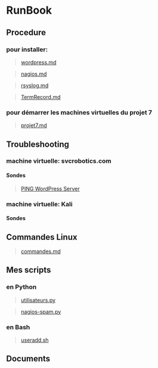 # RunBook

## Procedure

### pour installer:

> <a href="https://github.com/svcrobotics/runbook/blob/master/procedures/installations/wordpress.md" title="wordpress.md">wordpress.md</a>

> <a href="https://github.com/svcrobotics/runbook/blob/master/procedures/installations/nagios.md" title="nagios.md">nagios.md</a>

> <a href="https://github.com/svcrobotics/runbook/blob/master/procedures/installations/rsyslog.md" title="rsyslog.md">rsyslog.md</a>

> <a href="https://github.com/svcrobotics/runbook/blob/master/procedures/installations/TermRecord.md" title="TermRecord.md">TermRecord.md</a>

### pour démarrer les machines virtuelles du projet 7

> <a href="https://github.com/svcrobotics/runbook/blob/master/procedures/demarrage_machines_virtuelles/projet7.md" title="projet7.md">projet7.md</a>

## Troubleshooting

### machine virtuelle: svcrobotics.com

#### Sondes

> <a href="https://github.com/svcrobotics/runbook/blob/master/troubleshooting/wordpress_is_down.md" title="PING WordPress Server">PING WordPress Server</a>

### machine virtuelle: Kali

#### Sondes

## Commandes Linux

> <a href="https://github.com/svcrobotics/runbook/blob/master/commandes_linux/commandes.md" title="commandes.md">commandes.md</a>

## Mes scripts

### en Python

> <a href="https://github.com/svcrobotics/runbook/blob/master/scripts/Python3/gestion-utilisateurs.md" title="utilisateurs.py">utilisateurs.py</a>

> <a href="https://github.com/svcrobotics/runbook/blob/master/scripts/Python3/nagios-spam.md" title="nagios-spam.py">nagios-spam.py</a>

### en Bash

> <a href="https://github.com/svcrobotics/runbook/blob/master/scripts/Bash/useradd.md" title="useradd.sh">useradd.sh</a>

## Documents



